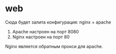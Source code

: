 # web
Сюда будет залита конфигурация: nginx + apache
1. Apache настроен на порт 8080
2. Nginx настроен на порт 80

Nginx является обратным прокси для apache. 
